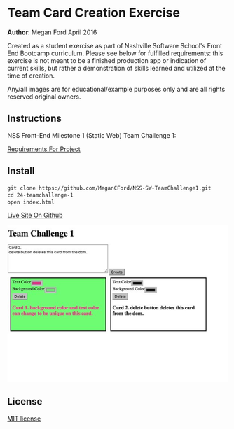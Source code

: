 # Team Card Creation Exercise

**Author**: Megan Ford April 2016 


Created as a student exercise as part of Nashville Software School's Front End Bootcamp curriculum. Please see below for fulfilled requirements: this exercise is not meant to be a finished production app or indication of current skills, but rather a demonstration of skills learned and utilized at the time of creation.


Any/all images are for educational/example purposes only and are all rights reserved original owners. 


## Instructions


NSS Front-End Milestone 1 (Static Web) Team Challenge 1: 


[Requirements For Project](https://github.com/nashville-software-school/front-end-milestones/blob/master/2-the-static-web/challenges/SW_TEAM_CHALLENGES.md#challenge-1)



## Install


``` 
git clone https://github.com/MeganCFord/NSS-SW-TeamChallenge1.git
cd 24-teamchallenge-1
open index.html
```

[Live Site On Github](http://megancford.github.io/NSS-SW-TeamChallenge1)


![screenshot](teamchallenge1-screenshot.jpg)


## License 


[MIT license](LICENSE.md)

